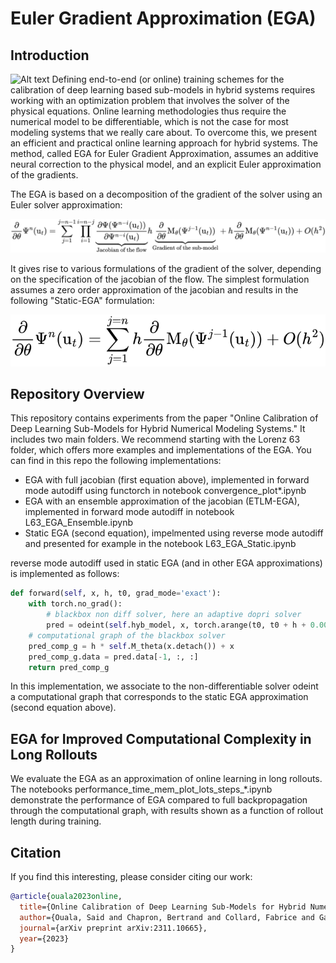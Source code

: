 # Euler Gradient Approximation (EGA) 

## Introduction
![Alt text](/images/highlight_fig.jpg)
Defining end-to-end (or online) training schemes for the calibration of deep learning based sub-models in hybrid systems requires working with an optimization problem that involves the solver of the physical equations. Online learning methodologies thus require the numerical model to be differentiable, which is not the case for most modeling systems that we really care about. To overcome this, we present an efficient and practical online learning approach for hybrid systems. The method, called EGA for Euler Gradient Approximation, assumes an additive neural correction to the physical model, and an explicit Euler approximation of the gradients.

The EGA is based on a decomposition of the gradient of the solver using an Euler solver approximation:

![Equation](images/EGA.svg)

It gives rise to various formulations of the gradient of the solver, depending on the specification of the jacobian of the flow. The simplest formulation assumes a zero order approximation of the jacobian and results in the following "Static-EGA" formulation:

![Equation](images/Static-EGA.svg)

## Repository Overview
This repository contains experiments from the paper "Online Calibration of Deep Learning Sub-Models for Hybrid Numerical Modeling Systems." It includes two main folders. We recommend starting with the Lorenz 63 folder, which offers more examples and implementations of the EGA. You can find in this repo the following implementations: 
* EGA with full jacobian (first equation above), implemented in forward mode autodiff using functorch in notebook convergence_plot*.ipynb
* EGA with an ensemble approximation of the jacobian (ETLM-EGA), implemented in forward mode autodiff in notebook L63_EGA_Ensemble.ipynb
* Static EGA (second equation), impelmented using reverse mode autodiff and presented for example in the notebook L63_EGA_Static.ipynb

reverse mode autodiff used in static EGA (and in other EGA approximations) is implemented as follows:
```python
def forward(self, x, h, t0, grad_mode='exact'):
    with torch.no_grad():
        # blackbox non diff solver, here an adaptive dopri solver
        pred = odeint(self.hyb_model, x, torch.arange(t0, t0 + h + 0.000001, dt), method='dopri5')
    # computational graph of the blackbox solver
    pred_comp_g = h * self.M_theta(x.detach()) + x
    pred_comp_g.data = pred.data[-1, :, :]      
    return pred_comp_g
```
In this implementation, we associate to the non-differentiable solver odeint a computational graph that corresponds to the static EGA approximation (second equation above). 

## EGA for Improved Computational Complexity in Long Rollouts
We evaluate the EGA as an approximation of online learning in long rollouts. The notebooks performance_time_mem_plot_lots_steps_*.ipynb demonstrate the performance of EGA compared to full backpropagation through the computational graph, with results shown as a function of rollout length during training.
## Citation
If you find this interesting, please consider citing our work:

```bibtex
@article{ouala2023online,
  title={Online Calibration of Deep Learning Sub-Models for Hybrid Numerical Modeling Systems},
  author={Ouala, Said and Chapron, Bertrand and Collard, Fabrice and Gaultier, Lucile and Fablet, Ronan},
  journal={arXiv preprint arXiv:2311.10665},
  year={2023}
}

